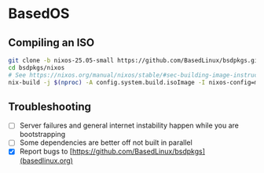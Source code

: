 # BasedOS
## Compiling an ISO
```sh
git clone -b nixos-25.05-small https://github.com/BasedLinux/bsdpkgs.git
cd bsdpkgs/nixos
# See https://nixos.org/manual/nixos/stable/#sec-building-image-instructions
nix-build -j $(nproc) -A config.system.build.isoImage -I nixos-config=modules/installer/cd-dvd/installation-cd-minimal.nix default.nix
```
## Troubleshooting
- [ ] Server failures and general internet instability happen while you are bootstrapping
- [ ] Some dependencies are better off not built in parallel
- [x] Report bugs to [https://github.com/BasedLinux/bsdpkgs](basedlinux.org)
